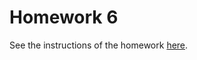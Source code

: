 # Homework 6
See the instructions of the homework [here](https://docs.google.com/document/d/1adWMVd0vChY9fVqcVABpwXGywsxluKHdE-Uq7iee8W8/preview).
